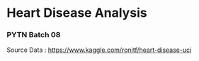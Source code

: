 # Heart Disease Analysis

### PYTN Batch 08

Source Data : https://www.kaggle.com/ronitf/heart-disease-uci
